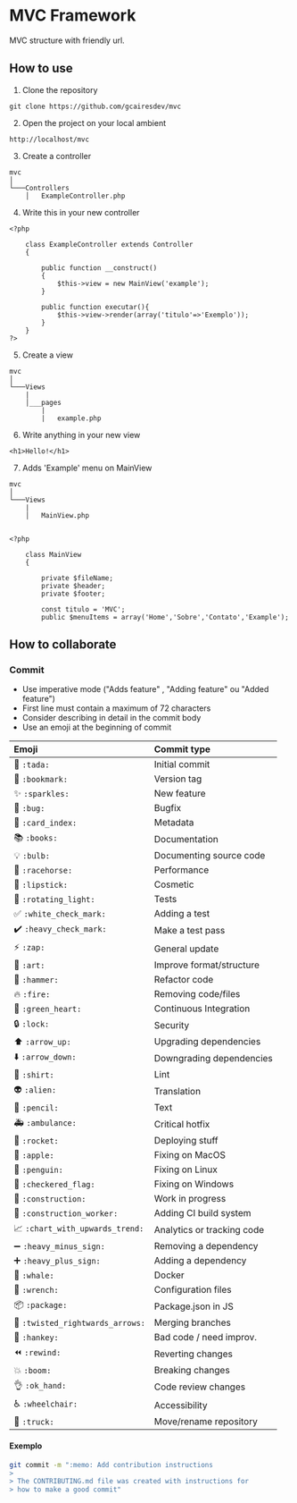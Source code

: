 # MVC Framework
 MVC structure with friendly url.

## How to use

1. Clone the repository
```
git clone https://github.com/gcairesdev/mvc
```

2. Open the project on your local ambient
```
http://localhost/mvc
```

3. Create a controller
```
mvc
│
└───Controllers
    │   ExampleController.php
```

4. Write this in your new controller
```
<?php	

	class ExampleController extends Controller
	{

		public function __construct()
		{
			$this->view = new MainView('example');
		}

		public function executar(){
			$this->view->render(array('titulo'=>'Exemplo'));
		}
	}
?>
```

5. Create a view
```
mvc
│
└───Views
    |
    │___pages
        |
        |   example.php
```

6. Write anything in your new view
```
<h1>Hello!</h1>
```

7. Adds 'Example' menu on MainView
```
mvc
│
└───Views
    |
    │   MainView.php


<?php

	class MainView
	{

		private $fileName;
		private $header;
		private $footer;

		const titulo = 'MVC';
		public $menuItems = array('Home','Sobre','Contato','Example');
```

## How to collaborate

### Commit

- Use imperative mode ("Adds feature" , "Adding feature" ou "Added feature")
- First line must contain a maximum of 72 characters
- Consider describing in detail in the commit body
- Use an emoji at the beginning of commit

| Emoji                                         |   Commit type              
|:----------------------------------------------|:---------------------------
| :tada: `:tada:`                               | Initial commit             
| :bookmark: `:bookmark:`                       | Version tag                
| :sparkles: `:sparkles:`                       | New feature                
| :bug: `:bug:`                                 | Bugfix                     
| :card_index: `:card_index:`                   | Metadata                   
| :books: `:books:`                             | Documentation              
| :bulb: `:bulb:`                               | Documenting source code    
| :racehorse: `:racehorse:`                     | Performance                
| :lipstick: `:lipstick:`                       | Cosmetic                   
| :rotating_light: `:rotating_light:`           | Tests                      
| :white_check_mark: `:white_check_mark:`       | Adding a test              
| :heavy_check_mark: `:heavy_check_mark:`       | Make a test pass           
| :zap: `:zap:`                                 | General update             
| :art: `:art:`                                 | Improve format/structure   
| :hammer: `:hammer:`                           | Refactor code              
| :fire: `:fire:`                               | Removing code/files        
| :green_heart: `:green_heart:`                 | Continuous Integration     
| :lock: `:lock:`                               | Security                   
| :arrow_up: `:arrow_up:`                       | Upgrading dependencies     
| :arrow_down: `:arrow_down:`                   | Downgrading dependencies   
| :shirt: `:shirt:`                             | Lint                       
| :alien: `:alien:`                             | Translation                
| :pencil: `:pencil:`                           | Text                       
| :ambulance: `:ambulance:`                     | Critical hotfix            
| :rocket: `:rocket:`                           | Deploying stuff            
| :apple: `:apple:`                             | Fixing on MacOS            
| :penguin: `:penguin:`                         | Fixing on Linux            
| :checkered_flag: `:checkered_flag:`           | Fixing on Windows          
| :construction:  `:construction:`              | Work in progress           
| :construction_worker: `:construction_worker:` | Adding CI build system     
| :chart_with_upwards_trend: `:chart_with_upwards_trend:` | Analytics or tracking code 
| :heavy_minus_sign: `:heavy_minus_sign:`       | Removing a dependency      
| :heavy_plus_sign: `:heavy_plus_sign:`         | Adding a dependency        
| :whale: `:whale:`                             | Docker                     
| :wrench: `:wrench:`                           | Configuration files        
| :package: `:package:`                         | Package.json in JS         
| :twisted_rightwards_arrows: `:twisted_rightwards_arrows:` | Merging branches           
| :hankey: `:hankey:`                           | Bad code / need improv.    
| :rewind: `:rewind:`                           | Reverting changes          
| :boom: `:boom:`                               | Breaking changes           
| :ok_hand: `:ok_hand:`                         | Code review changes        
| :wheelchair: `:wheelchair:`                   | Accessibility              
| :truck: `:truck:`                             | Move/rename repository     

#### Exemplo
```bash
git commit -m ":memo: Add contribution instructions
>
> The CONTRIBUTING.md file was created with instructions for
> how to make a good commit"
``` 